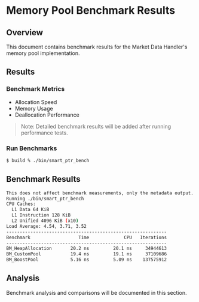 # Memory Pool Benchmark Results

## Overview
This document contains benchmark results for the Market Data Handler's memory pool implementation.

## Results

### Benchmark Metrics
- Allocation Speed
- Memory Usage
- Deallocation Performance

> Note: Detailed benchmark results will be added after running performance tests.

### Run Benchmarks
```bash
$ build % ./bin/smart_ptr_bench
```

## Benchmark Results
```bash
This does not affect benchmark measurements, only the metadata output.
Running ./bin/smart_ptr_bench
CPU Caches:
  L1 Data 64 KiB
  L1 Instruction 128 KiB
  L2 Unified 4096 KiB (x10)
Load Average: 4.54, 3.71, 3.52
------------------------------------------------------------
Benchmark                  Time             CPU   Iterations
------------------------------------------------------------
BM_HeapAllocation       20.2 ns         20.1 ns     34944613
BM_CustomPool           19.4 ns         19.1 ns     37109686
BM_BoostPool            5.16 ns         5.09 ns    137575912
```

## Analysis
Benchmark analysis and comparisons will be documented in this section.